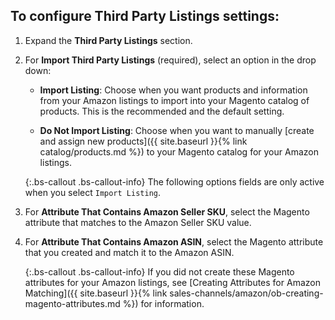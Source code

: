 
## To configure Third Party Listings settings:

1. Expand the **Third Party Listings** section.

1. For **Import Third Party Listings** (required), select an option in the drop down:

    - **Import Listing**: Choose when you want products and information from your Amazon listings to import into your Magento catalog of products. This is the recommended and the default setting.

    - **Do Not Import Listing**: Choose when you want to manually [create and assign new products]({{ site.baseurl }}{% link catalog/products.md %}) to your Magento catalog for your Amazon listings.

    {:.bs-callout .bs-callout-info}
    The following options fields are only active when you select `Import Listing`.

1. For **Attribute That Contains Amazon Seller SKU**, select the Magento attribute that matches to the Amazon Seller SKU value.

1. For **Attribute That Contains Amazon ASIN**, select the Magento attribute that you created and match it to the Amazon ASIN.

    {:.bs-callout .bs-callout-info}
    If you did not create these Magento attributes for your Amazon listings, see [Creating Attributes for Amazon Matching]({{ site.baseurl }}{% link sales-channels/amazon/ob-creating-magento-attributes.md %}) for information.
